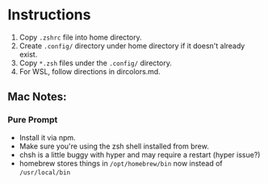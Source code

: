 # Instructions

1. Copy `.zshrc` file into home directory.
2. Create `.config/` directory under home directory if it doesn't already exist.
3. Copy `*.zsh` files under the `.config/` directory.
4. For WSL, follow directions in dircolors.md.

## Mac Notes:

### Pure Prompt
* Install it via npm.
* Make sure you're using the zsh shell installed from brew.
* chsh is a little buggy with hyper and may require a restart (hyper issue?)
* homebrew stores things in `/opt/homebrew/bin` now instead of `/usr/local/bin`
